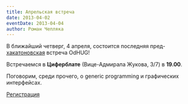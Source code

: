 ```yaml
---
title: Апрельская встреча
date: 2013-04-02
eventDate: 2013-04-04
author: Роман Чепляка
---
```


В ближайший четверг, 4 апреля, состоится последняя
пред-[хакатоновская][odhac] встреча OdHUG!

Встречаемся в **Циферблате** (Вице-Адмирала Жукова, 3/7) в **19.00**.

Поговорим, среди прочего, о generic programming и графических интерфейсах.

[Регистрация](https://docs.google.com/forms/d/1WCHqPBx3-N7hHZ52TfgzOymwuZ-AIHBTTCXPtZi_E_0/viewform)

[odhac]: http://odhug.github.com/site/posts/2013-02-27-odhac.html
